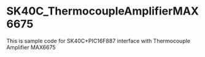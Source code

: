 # SK40C_ThermocoupleAmplifierMAX6675
This is sample code for SK40C+PIC16F887 interface with Thermocouple Amplifier MAX6675
